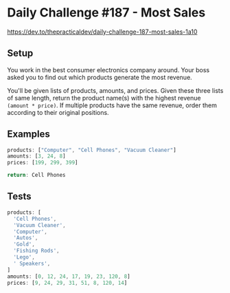 # Daily Challenge #187 - Most Sales

https://dev.to/thepracticaldev/daily-challenge-187-most-sales-1a10

## Setup

You work in the best consumer electronics company around. Your boss asked you to find out which products generate the most revenue.

You'll be given lists of products, amounts, and prices. Given these three lists of same length, return the product name(s) with the highest revenue `(amount * price)`. If multiple products have the same revenue, order them according to their original positions.

## Examples

```js
products: ["Computer", "Cell Phones", "Vacuum Cleaner"]
amounts: [3, 24, 8]
prices: [199, 299, 399]

return: Cell Phones
```

## Tests

```js
products: [
  'Cell Phones',
  'Vacuum Cleaner',
  'Computer',
  'Autos',
  'Gold',
  'Fishing Rods',
  'Lego',
  ' Speakers',
]
amounts: [0, 12, 24, 17, 19, 23, 120, 8]
prices: [9, 24, 29, 31, 51, 8, 120, 14]
```
